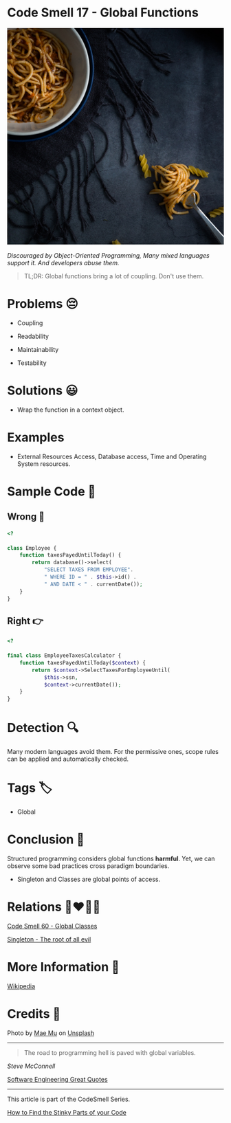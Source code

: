 # Code Smell 17 - Global Functions

![Code Smell 17 - Global Functions](Code%20Smell%2017%20-%20Global%20Functions.jpg)

*Discouraged by Object-Oriented Programming, Many mixed languages support it. And developers abuse them.*

> TL;DR: Global functions bring a lot of coupling. Don't use them.

# Problems 😔 

- Coupling

- Readability

- Maintainability

- Testability

# Solutions 😃

- Wrap the function in a context object.

# Examples

- External Resources Access, Database access, Time and Operating System resources.

# Sample Code 📖

## Wrong 🚫

<!-- [Gist Url](https://gist.github.com/mcsee/4713b63031ad073d46701b7b4c81b028) -->

```php
<?

class Employee {
    function taxesPayedUntilToday() {
        return database()->select(
            "SELECT TAXES FROM EMPLOYEE".
            " WHERE ID = " . $this->id() .
            " AND DATE < " . currentDate());
    }
}
```

## Right 👉

<!-- [Gist Url](https://gist.github.com/mcsee/74d9534ee563afc1fdf766b90115fb10) -->

```php
<?

final class EmployeeTaxesCalculator {
    function taxesPayedUntilToday($context) {
        return $context->SelectTaxesForEmployeeUntil(
            $this->ssn,
            $context->currentDate());
    }
}
```

# Detection 🔍

Many modern languages avoid them. For the permissive ones, scope rules can be applied and automatically checked.

# Tags 🏷️

- Global

# Conclusion 🏁

Structured programming considers global functions **harmful**. Yet, we can observe some bad practices cross paradigm boundaries.

- Singleton and Classes are global points of access.

# Relations 👩‍❤️‍💋‍👨

[Code Smell 60 - Global Classes](https://github.com/mcsee/Software-Design-Articles/tree/main/Articles/Code%20Smells/Code%20Smell%2060%20-%20Global%20Classes/readme.md)

[Singleton - The root of all evil](https://github.com/mcsee/Software-Design-Articles/tree/main/Articles/Theory/Singleton%20-%20The%20root%20of%20all%20evil/readme.md)

# More Information 📕

[Wikipedia](https://en.wikipedia.org/wiki/Global_variable)

# Credits 🙏

Photo by [Mae Mu](https://unsplash.com/@picoftasty) on [Unsplash](https://unsplash.com/s/photos/spaghetti)

* * *

> The road to programming hell is paved with global variables.

_Steve McConnell_

[Software Engineering Great Quotes](https://github.com/mcsee/Software-Design-Articles/tree/main/Articles/Quotes/Software%20Engineering%20Great%20Quotes/readme.md)

* * *

This article is part of the CodeSmell Series.

[How to Find the Stinky Parts of your Code](https://github.com/mcsee/Software-Design-Articles/tree/main/Articles/Code%20Smells/How%20to%20Find%20the%20Stinky%20parts%20of%20your%20Code/readme.md)
